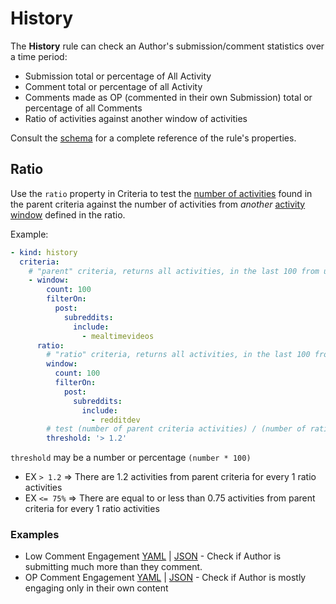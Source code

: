 # History

The **History** rule can check an Author's submission/comment statistics over a time period:

* Submission total or percentage of All Activity
* Comment total or percentage of all Activity
* Comments made as OP (commented in their own Submission) total or percentage of all Comments
* Ratio of activities against another window of activities

Consult the [schema](https://json-schema.app/view/%23%2Fdefinitions%2FHistoryJSONConfig?url=https%3A%2F%2Fraw.githubusercontent.com%2FFoxxMD%2Fcontext-mod%2Fmaster%2Fsrc%2FSchema%2FApp.json) for a complete reference of the rule's properties.

## Ratio

Use the `ratio` property in Criteria to test the [number of activities](/docs/subreddit/activitiesWindow.md) found in the parent criteria against the number of activities from _another_ [activity window](/docs/subreddit/activitiesWindow.md) defined in the ratio.

Example:

```yaml
- kind: history
  criteria:
    # "parent" criteria, returns all activities, in the last 100 from user's history, that occurred in r/mealtimevideos
    - window:
        count: 100
        filterOn:
          post:
            subreddits:
              include:
                - mealtimevideos
      ratio:
        # "ratio" criteria, returns all activities, in the last 100 from user's history, that occurred in r/redditdev
        window:
          count: 100
          filterOn:
            post:
              subreddits:
                include:
                  - redditdev
        # test (number of parent criteria activities) / (number of ratio critieria activities)
        threshold: '> 1.2'
```

`threshold` may be a number or percentage `(number * 100)`

* EX `> 1.2`  => There are 1.2 activities from parent criteria for every 1 ratio activities
* EX `<= 75%` => There are equal to or less than 0.75 activities from parent criteria for every 1 ratio activities

### Examples

* Low Comment Engagement [YAML](/docs/subreddit/components/history/lowEngagement.yaml) | [JSON](/docs/subreddit/components/history/lowEngagement.json5) - Check if Author is submitting much more than they comment.
* OP Comment Engagement [YAML](/docs/subreddit/components/history/opOnlyEngagement.yaml) | [JSON](/docs/subreddit/components/history/opOnlyEngagement.json5) - Check if Author is mostly engaging only in their own content
